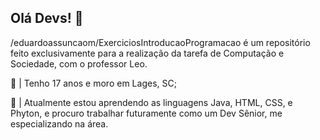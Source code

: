 ## Olá Devs! 👋

/eduardoassuncaom/ExerciciosIntroducaoProgramacao é um repositório feito exclusivamente para a realização da tarefa de Computação e Sociedade, com o professor Leo.

📍 | Tenho 17 anos e moro em Lages, SC;

👾 | Atualmente estou aprendendo as linguagens Java, HTML, CSS, e Phyton, e procuro trabalhar futuramente como um Dev Sênior, me especializando na área.
